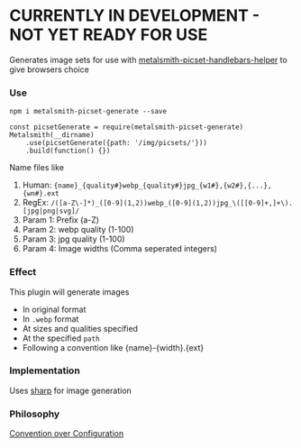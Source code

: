 # CURRENTLY IN DEVELOPMENT - NOT YET READY FOR USE

Generates image sets for use with [metalsmith-picset-handlebars-helper](https://github.com/AnthonyAstige/metalsmith-picset-handlebars-helper) to give browsers choice

### Use

`npm i metalsmith-picset-generate --save`

```
const picsetGenerate = require(metalsmith-picset-generate)
Metalsmith(__dirname)
	.use(picsetGenerate({path: '/img/picsets/'}))
	.build(function() {})
```
Name files like

 1. Human: `{name}_{quality#}webp_{quality#}jpg_{w1#},{w2#},{...},{wn#}.ext`
 1. RegEx: `/([a-Z\-]*)_([0-9](1,2))webp_([0-9](1,2))jpg_\([[0-9]+,]+\).[jpg|png|svg]/`
  1. Param 1: Prefix (a-Z)
  1. Param 2: webp quality (1-100)
  1. Param 3: jpg quality (1-100)
  1. Param 4: Image widths (Comma seperated integers)

### Effect

This plugin will generate images

* In original format
* In `.webp` format
* At sizes and qualities specified
* At the specified `path`
* Following a convention like {name}-{width}.{ext}

### Implementation

Uses [sharp](https://github.com/lovell/sharp) for image generation

### Philosophy

[Convention over Configuration](https://en.wikipedia.org/wiki/Convention_over_configuration)
